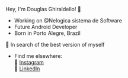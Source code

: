 Hey, I'm Douglas Ghiraldello! 👋

- Working on @Nelogica sistema de Software
- Future Android Developer
- Born in Porto Alegre, Brazil

🚀 In search of the best version of myself

- Find me elsewhere:                                                                                                                                                          
📸 <a href="https://instagram.com/rdouggg" rel="nofollow">Instagram</a> <br>
💼 <a href="https://www.linkedin.com/in/douglasgrodrigues/" rel="nofollow">LinkedIn</a>

